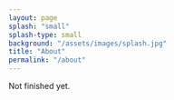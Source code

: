 ```yaml
---
layout: page
splash: "small"
splash-type: small
background: "/assets/images/splash.jpg"
title: "About"
permalink: "/about"
---
```


Not finished yet.
